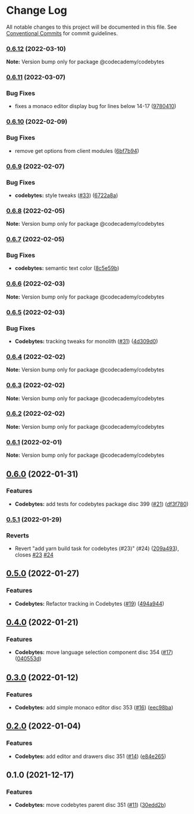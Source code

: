 # Change Log

All notable changes to this project will be documented in this file.
See [Conventional Commits](https://conventionalcommits.org) for commit guidelines.

### [0.6.12](https://github.com/Codecademy/client-modules/compare/@codecademy/codebytes@0.6.11...@codecademy/codebytes@0.6.12) (2022-03-10)

**Note:** Version bump only for package @codecademy/codebytes





### [0.6.11](https://github.com/Codecademy/client-modules/compare/@codecademy/codebytes@0.6.10...@codecademy/codebytes@0.6.11) (2022-03-07)


### Bug Fixes

* fixes a monaco editor display bug for lines below 14-17 ([9780410](https://github.com/Codecademy/client-modules/commit/97804100dea13fe92b6e4d58bfbec4667af5d96c))



### [0.6.10](https://github.com/Codecademy/client-modules/compare/@codecademy/codebytes@0.6.9...@codecademy/codebytes@0.6.10) (2022-02-09)


### Bug Fixes

* remove get options from client modules ([6bf7b94](https://github.com/Codecademy/client-modules/commit/6bf7b94876f1c6c1e15b0da2b5393bc1f8151535))



### [0.6.9](https://github.com/Codecademy/client-modules/compare/@codecademy/codebytes@0.6.8...@codecademy/codebytes@0.6.9) (2022-02-07)


### Bug Fixes

* **codebytes:** style tweaks ([#33](https://github.com/Codecademy/client-modules/issues/33)) ([6722a8a](https://github.com/Codecademy/client-modules/commit/6722a8accb9dcf88b7508903fdec1f155b010d96))



### [0.6.8](https://github.com/Codecademy/client-modules/compare/@codecademy/codebytes@0.6.7...@codecademy/codebytes@0.6.8) (2022-02-05)

**Note:** Version bump only for package @codecademy/codebytes





### [0.6.7](https://github.com/Codecademy/client-modules/compare/@codecademy/codebytes@0.6.6...@codecademy/codebytes@0.6.7) (2022-02-05)


### Bug Fixes

* **codebytes:** semantic text color ([8c5e59b](https://github.com/Codecademy/client-modules/commit/8c5e59b25af3e7f92e4bf3f6bb9de198eec5a3e0))



### [0.6.6](https://github.com/Codecademy/client-modules/compare/@codecademy/codebytes@0.6.5...@codecademy/codebytes@0.6.6) (2022-02-03)

**Note:** Version bump only for package @codecademy/codebytes





### [0.6.5](https://github.com/Codecademy/client-modules/compare/@codecademy/codebytes@0.6.4...@codecademy/codebytes@0.6.5) (2022-02-03)


### Bug Fixes

* **Codebytes:** tracking tweaks for monolith ([#31](https://github.com/Codecademy/client-modules/issues/31)) ([4d309d0](https://github.com/Codecademy/client-modules/commit/4d309d0f57c7c30bf672d8ed02193e9d5b2a27a9))



### [0.6.4](https://github.com/Codecademy/client-modules/compare/@codecademy/codebytes@0.6.3...@codecademy/codebytes@0.6.4) (2022-02-02)

**Note:** Version bump only for package @codecademy/codebytes





### [0.6.3](https://github.com/Codecademy/client-modules/compare/@codecademy/codebytes@0.6.2...@codecademy/codebytes@0.6.3) (2022-02-02)

**Note:** Version bump only for package @codecademy/codebytes





### [0.6.2](https://github.com/Codecademy/client-modules/compare/@codecademy/codebytes@0.6.1...@codecademy/codebytes@0.6.2) (2022-02-02)

**Note:** Version bump only for package @codecademy/codebytes





### [0.6.1](https://github.com/Codecademy/client-modules/compare/@codecademy/codebytes@0.6.0...@codecademy/codebytes@0.6.1) (2022-02-01)

**Note:** Version bump only for package @codecademy/codebytes





## [0.6.0](https://github.com/Codecademy/client-modules/compare/@codecademy/codebytes@0.5.1...@codecademy/codebytes@0.6.0) (2022-01-31)


### Features

* **Codebytes:** add tests for codebytes package disc 399 ([#21](https://github.com/Codecademy/client-modules/issues/21)) ([df3f780](https://github.com/Codecademy/client-modules/commit/df3f780237cbe31b620f7d88870612e1109ffb5b))



### [0.5.1](https://github.com/Codecademy/client-modules/compare/@codecademy/codebytes@0.5.0...@codecademy/codebytes@0.5.1) (2022-01-29)


### Reverts

* Revert "add yarn build task for codebytes (#23)" (#24) ([209a493](https://github.com/Codecademy/client-modules/commit/209a4935066ed1cf7e6932281218338c67ab088b)), closes [#23](https://github.com/Codecademy/client-modules/issues/23) [#24](https://github.com/Codecademy/client-modules/issues/24)



## [0.5.0](https://github.com/Codecademy/client-modules/compare/@codecademy/codebytes@0.4.0...@codecademy/codebytes@0.5.0) (2022-01-27)


### Features

* **Codebytes:** Refactor tracking in Codebytes ([#19](https://github.com/Codecademy/client-modules/issues/19)) ([494a944](https://github.com/Codecademy/client-modules/commit/494a94441cfbc1ea563f997607821131a7f1e007))



## [0.4.0](https://github.com/Codecademy/client-modules/compare/@codecademy/codebytes@0.3.0...@codecademy/codebytes@0.4.0) (2022-01-21)


### Features

* **Codebytes:** move language selection component disc 354 ([#17](https://github.com/Codecademy/client-modules/issues/17)) ([040553d](https://github.com/Codecademy/client-modules/commit/040553dcc7867b6e331712365bcc19ea2df306d5))



## [0.3.0](https://github.com/Codecademy/client-modules/compare/@codecademy/codebytes@0.2.0...@codecademy/codebytes@0.3.0) (2022-01-12)


### Features

* **Codebytes:** add simple monaco editor disc 353 ([#16](https://github.com/Codecademy/client-modules/issues/16)) ([eec98ba](https://github.com/Codecademy/client-modules/commit/eec98ba9aad45f07fb5f3417e3da1e1935985deb))



## [0.2.0](https://github.com/Codecademy/client-modules/compare/@codecademy/codebytes@0.1.0...@codecademy/codebytes@0.2.0) (2022-01-04)


### Features

* **Codebytes:** add editor and drawers disc 351 ([#14](https://github.com/Codecademy/client-modules/issues/14)) ([e84e265](https://github.com/Codecademy/client-modules/commit/e84e265e4cf4bf8360830ebf2dbea930ab503c9c))



## 0.1.0 (2021-12-17)


### Features

* **Codebytes:** move codebytes parent disc 351 ([#11](https://github.com/Codecademy/client-modules/issues/11)) ([30edd2b](https://github.com/Codecademy/client-modules/commit/30edd2b7a0e50c27d3adcf231b56441b8e8f6b81))
